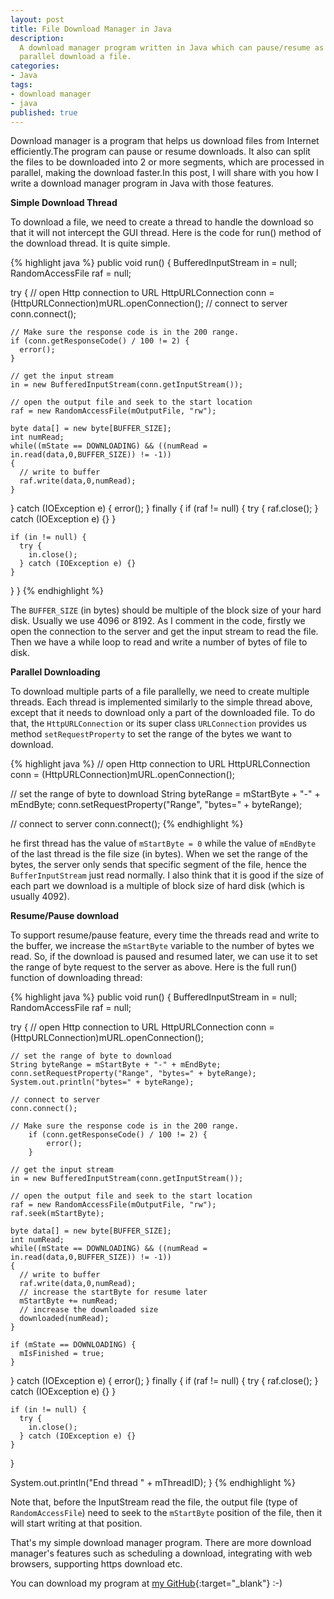 ```yaml
---
layout: post
title: File Download Manager in Java
description:
  A download manager program written in Java which can pause/resume as well as 
  parallel download a file.
categories:
- Java
tags:
- download manager
- java
published: true
---
```


Download manager is a program that helps us download files from Internet
efficiently.The program can pause or resume downloads. It also can split the
files to be downloaded into 2 or more segments, which are processed in parallel,
making the download faster.In this post, I will share with you how I write a
download manager program in Java with those features.<!-- more -->

**Simple Download Thread**

To download a file, we need to create a thread to handle the download so that
it will not intercept the GUI thread. Here is the code for run() method of
the download thread. It is quite simple.

{% highlight java %}
public void run() {
  BufferedInputStream in = null;
  RandomAccessFile raf = null;

  try {
    // open Http connection to URL
    HttpURLConnection conn = (HttpURLConnection)mURL.openConnection();
    // connect to server
    conn.connect();

    // Make sure the response code is in the 200 range.
    if (conn.getResponseCode() / 100 != 2) {
      error();
    }

    // get the input stream
    in = new BufferedInputStream(conn.getInputStream());

    // open the output file and seek to the start location
    raf = new RandomAccessFile(mOutputFile, "rw");

    byte data[] = new byte[BUFFER_SIZE];
    int numRead;
    while((mState == DOWNLOADING) && ((numRead = in.read(data,0,BUFFER_SIZE)) != -1))
    {
      // write to buffer
      raf.write(data,0,numRead);
    }

  } catch (IOException e) {
    error();
  } finally {
    if (raf != null) {
      try {
        raf.close();
      } catch (IOException e) {}
    }

    if (in != null) {
      try {
        in.close();
      } catch (IOException e) {}
    }
  }
}
{% endhighlight %}

The `BUFFER_SIZE` (in bytes) should be multiple of the block size of your
hard disk. Usually we use 4096 or 8192. As I comment in the code, firstly we
open the connection to the server and get the input stream to read the file.
Then we have a while loop to read and write a number of bytes of file to disk.

**Parallel Downloading**

To download multiple parts of a file parallelly, we need to create multiple
threads. Each thread is implemented similarly to the simple thread above, except
that it needs to download only a part of the downloaded file. To do that, the
`HttpURLConnection` or its super class `URLConnection` provides us method
`setRequestProperty` to set the range of the bytes we want to download.

{% highlight java %}
// open Http connection to URL
HttpURLConnection conn = (HttpURLConnection)mURL.openConnection();

// set the range of byte to download
String byteRange = mStartByte + "-" + mEndByte;
conn.setRequestProperty("Range", "bytes=" + byteRange);

// connect to server
conn.connect();
{% endhighlight %}

he first thread has the value of `mStartByte = 0` while the value of `mEndByte`
of the last thread is the file size (in bytes). When we set the range of the
bytes, the server only sends that specific segment of the file, hence the
`BufferInputStream` just read normally. I also think that it is good if the size
of each part we download is a multiple of block size of hard disk (which is
usually 4092).

**Resume/Pause download**

To support resume/pause feature, every time the threads read and write to the
buffer, we increase the `mStartByte` variable to the number of bytes we read.
So, if the download is paused and resumed later, we can use it to set the range
of byte request to the server as above. Here is the full run() function of
downloading thread:

{% highlight java %}
public void run() {
  BufferedInputStream in = null;
  RandomAccessFile raf = null;

  try {
    // open Http connection to URL
    HttpURLConnection conn = (HttpURLConnection)mURL.openConnection();

    // set the range of byte to download
    String byteRange = mStartByte + "-" + mEndByte;
    conn.setRequestProperty("Range", "bytes=" + byteRange);
    System.out.println("bytes=" + byteRange);

    // connect to server
    conn.connect();

    // Make sure the response code is in the 200 range.
        if (conn.getResponseCode() / 100 != 2) {
            error();
        }

    // get the input stream
    in = new BufferedInputStream(conn.getInputStream());

    // open the output file and seek to the start location
    raf = new RandomAccessFile(mOutputFile, "rw");
    raf.seek(mStartByte);

    byte data[] = new byte[BUFFER_SIZE];
    int numRead;
    while((mState == DOWNLOADING) && ((numRead = in.read(data,0,BUFFER_SIZE)) != -1))
    {
      // write to buffer
      raf.write(data,0,numRead);
      // increase the startByte for resume later
      mStartByte += numRead;
      // increase the downloaded size
      downloaded(numRead);
    }

    if (mState == DOWNLOADING) {
      mIsFinished = true;
    }
  } catch (IOException e) {
    error();
  } finally {
    if (raf != null) {
      try {
        raf.close();
      } catch (IOException e) {}
    }

    if (in != null) {
      try {
        in.close();
      } catch (IOException e) {}
    }
  }

  System.out.println("End thread " + mThreadID);
}
{% endhighlight %}

Note that, before the InputStream read the file, the output file (type of
`RandomAccessFile`) need to seek to the `mStartByte` position of the file,
then it will start writing at that position.

That's my simple download manager program. There are more download manager's
features such as scheduling a download, integrating with web browsers,
supporting https download etc.

You can download my program at [my GitHub][DownloadManagerGitHub]{:target="_blank"} :-)

[DownloadManagerGitHub]: https://github.com/luugiathuy/Java-Download-Manager

